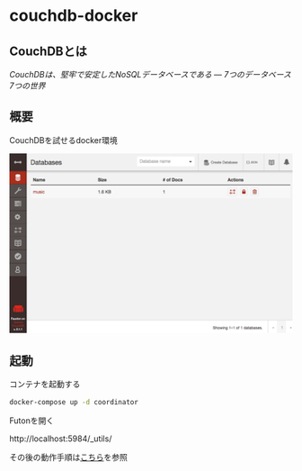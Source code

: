 # couchdb-docker

## CouchDBとは

_CouchDBは、堅牢で安定したNoSQLデータベースである ― 7つのデータベース 7つの世界_

##  概要

CouchDBを試せるdocker環境

![couchdb1](src/imgs/couchdb1.png)

## 起動

コンテナを起動する

```bash
docker-compose up -d coordinator 
```

Futonを開く

http://localhost:5984/_utils/

その後の動作手順は[こちら](src/doc/README.md)を参照
